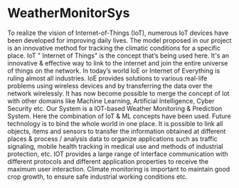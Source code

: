# WeatherMonitorSys
To realize the vision of Internet-of-Things (IoT), numerous IoT devices have been developed for improving daily lives. The model proposed in our project is an innovative method for tracking the climatic conditions for a specific place. IoT " Internet of Things" is the concept that’s being used here. It's an innovative & effective way to link to the internet and join the entire universe of things on the network. In today’s world IoE or Internet of Everything is ruling almost all industries. IoE provides solutions to various real-life problems using wireless devices and by transferring the data over the network wirelessly. It has now become possible to merge the concept of lot with other domains like Machine Learning, Artificial Intelligence, Cyber Security etc. Our System is a IOT-based Weather Monitoring & Prediction System. Here the combination of IoT & ML concepts have been used.
Future technology is to bind the whole world in one place. It is possible to link all objects, items and sensors to transfer the information obtained at different places & process / analysis data to organize applications such as traffic signaling, mobile health tracking in medical use and methods of industrial protection, etc. IOT provides a large range of interface communication with different protocols and different application properties to receive the maximum user interaction. Climate monitoring is important to maintain good crop growth, to ensure safe industrial working conditions etc.
